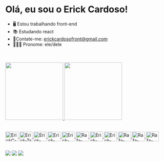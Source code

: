# Olá, eu sou o Erick Cardoso!

- 🖥 Estou trabalhando front-end
- 📚 Estudando react
- 🤝Contate-me: erickcardosofront@gmail.com
- 🧍🏽‍♂ Pronome: ele/dele
<br />
<br />
<div >
  <a href="https://github.com/rafaballerini"> 
  <img height="180em" src="https://github-readme-stats.vercel.app/api?username=ErickCardoso007&show_icons=true&theme=dracula&include_all_commits=true&count_private=true"/>
  <img height="180em" src="https://github-readme-stats.vercel.app/api/top-langs/?username=ErickCardoso007&layout=compact&langs_count=7&theme=dracula"/>
  <br />
  <br />
</div>
<div style="display: inline_block"><br>
  <img align="center" alt="ErickC-Js" height="30" width="40" src="https://cdn.jsdelivr.net/gh/devicons/devicon/icons/html5/html5-original.svg">
  <img align="center" alt="Erick-Ts" height="30" width="40" src="https://cdn.jsdelivr.net/gh/devicons/devicon/icons/css3/css3-original.svg">
  <img align="center" alt="Erick-React" height="30" width="40" src="https://cdn.jsdelivr.net/gh/devicons/devicon/icons/javascript/javascript-original.svg">
  <img align="center" alt="Erick-HTML" height="30" width="40" src="https://cdn.jsdelivr.net/gh/devicons/devicon/icons/react/react-original.svg">
  <img align="center" alt="Erick-CSS" height="30" width="40" src="https://cdn.jsdelivr.net/gh/devicons/devicon/icons/typescript/typescript-original.svg">
  <img align="center" alt="Rafa-CSS" height="30" width="40" src="https://cdn.jsdelivr.net/gh/devicons/devicon/icons/figma/figma-original.svg" />
  <img align="center" alt="Erick-CSS" height="30" width="40" src="https://cdn.jsdelivr.net/gh/devicons/devicon/icons/nodejs/nodejs-original.svg" />
  <img align="center" alt="Erick-CSS" height="30" width="40" src="https://cdn.jsdelivr.net/gh/devicons/devicon/icons/vscode/vscode-original.svg" />
  <img align="center" alt="Rafa-CSS" height="30" width="40" src="https://cdn.jsdelivr.net/gh/devicons/devicon/icons/codepen/codepen-plain.svg" />
  <img align="center" alt="Rafa-CSS" height="30" width="40" src="https://cdn.jsdelivr.net/gh/devicons/devicon/icons/heroku/heroku-original.svg" />
  <img align="center" alt="Rafa-CSS" height="30" width="40" src="https://cdn.jsdelivr.net/gh/devicons/devicon/icons/bash/bash-original.svg" />
</div>
  
  ##
 
<div> 

  <a href="https://www.instagram.com/erickcardosozz/" target="_blank"><img src="https://img.shields.io/badge/-Instagram-%23E4405F?style=for-the-badge&logo=instagram&logoColor=white" target="_blank"></a>
  <a href = "mailto:erickcardosofront"><img src="https://img.shields.io/badge/-Gmail-%23333?style=for-the-badge&logo=gmail&logoColor=white" target="_blank"></a>
  <a href="https://www.linkedin.com/in/erick-cardoso-287005202/" target="_blank"><img src="https://img.shields.io/badge/-LinkedIn-%230077B5?style=for-the-badge&logo=linkedin&logoColor=white" target="_blank"></a>  
 
</div>
